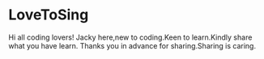 # LoveToSing
Hi all coding lovers!
Jacky here,new to coding.Keen to learn.Kindly share what you have learn.
Thanks you in advance for sharing.Sharing is caring.
